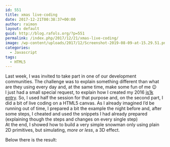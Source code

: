 ```yaml
---
id: 551
title: xmas live-coding
date: 2017-12-21T00:38:37+00:00
author: raimon
layout: default
guid: http://blog.rafols.org/?p=551
permalink: /index.php/2017/12/21/xmas-live-coding/
image: /wp-content/uploads/2017/12/Screenshot-2019-08-09-at-15.29.51.png
categories:
  - Javascript
tags:
  - HTML5
---
```

Last week, I was invited to take part in one of our development communities. The challenge was to explain something different than what are they using every day and, at the same time, make some fun of me 😉  
I just had a small special request, to explain how I created my 2016 [js1k entry](http://blog.rafols.org/2016/04/01/js1k-2016/). So, I used half the session for that purpose and, on the second part, I did a bit of live coding on a HTML5 canvas. As I already imagined I&#8217;d be running out of time, I prepared a bit the example the night before and, after some steps, I cheated and used the snippets I had already prepared (explaining though the steps and changes on every single step)  
At the end, I showed how to build a very simple snowman only using plain 2D primitives, but simulating, _more or less_, a 3D effect.

Below there is the result:
